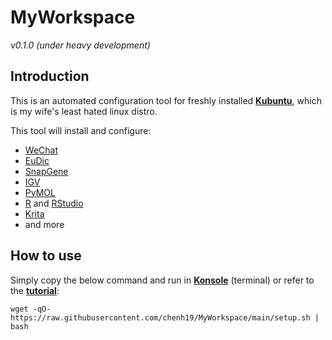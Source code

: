 # MyWorkspace
*v0.1.0 (under heavy development)*  

## Introduction
This is an automated configuration tool for freshly installed [**Kubuntu**](https://kubuntu.org/getkubuntu/), which is my wife's least hated linux distro.  
  
This tool will install and configure:
- [WeChat](https://www.wechat.com/)
- [EuDic](https://www.eudic.net/v4/en/app/eudic)
- [SnapGene](https://www.snapgene.com/)
- [IGV](https://software.broadinstitute.org/software/igv/home)
- [PyMOL](https://pymol.org/)
- [R](https://www.r-project.org/) and [RStudio](https://www.rstudio.com/)
- [Krita](https://krita.org/en/)
- and more

## How to use
Simply copy the below command and run in [**Konsole**](https://konsole.kde.org/) (terminal) or refer to the [**tutorial**](https://chenh19.github.io/MyWorkspace/): 
```
wget -qO- https://raw.githubusercontent.com/chenh19/MyWorkspace/main/setup.sh | bash
```
